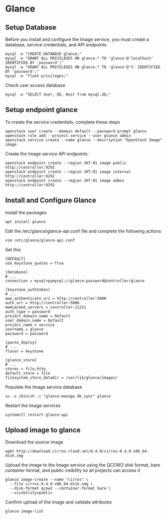 # Glance

## Setup Database
Before you install and configure the Image service, you must create a database, service credentials, and API endpoints.
```
mysql -e "CREATE DATABASE glance;"
mysql -e "GRANT ALL PRIVILEGES ON glance.* TO 'glance'@'localhost' IDENTIFIED BY 'password';"
mysql -e "GRANT ALL PRIVILEGES ON glance.* TO 'glance'@'%' IDENTIFIED BY 'password';"
mysql -e "flush privileges;"
```

Check user access database
```
mysql -e "SELECT User, Db, Host from mysql.db;"
```

## Setup endpoint glance
To create the service credentials, complete these steps
```
openstack user create --domain default --password-prompt glance
openstack role add --project service --user glance admin
openstack service create --name glance --description "OpenStack Image" image
```

Create the Image service API endpoints:
```
openstack endpoint create --region JKT-01 image public http://controller:9292
openstack endpoint create --region JKT-01 image internal http://controller:9292
openstack endpoint create --region JKT-01 image admin http://controller:9292
```

## Install and Configure Glance
Install the packages
```
apt install glance
```

Edit the /etc/glance/glance-api.conf file and complete the following actions
```
vim /etc/glance/glance-api.conf
```

Set this
```
[DEFAULT]
use_keystone_quotas = True

[database]
# ...
connection = mysql+pymysql://glance:password@controller/glance

[keystone_authtoken]
# ...
www_authenticate_uri = http://controller:5000
auth_url = http://controller:5000
memcached_servers = controller:11211
auth_type = password
project_domain_name = Default
user_domain_name = Default
project_name = service
username = glance
password = password

[paste_deploy]
# ...
flavor = keystone

[glance_store]
# ...
stores = file,http
default_store = file
filesystem_store_datadir = /var/lib/glance/images/
```

Populate the Image service database
```
su -s /bin/sh -c "glance-manage db_sync" glance    
```

Restart the Image services
```
systemctl restart glance-api
```

## Upload image to glance
Download the source image
```
wget http://download.cirros-cloud.net/0.4.0/cirros-0.4.0-x86_64-disk.img
```

Upload the image to the Image service using the QCOW2 disk format, bare container format, and public visibility so all projects can access it
```
glance image-create --name "cirros" \
  --file cirros-0.4.0-x86_64-disk.img \
  --disk-format qcow2 --container-format bare \
  --visibility=public
```

Confirm upload of the image and validate attributes
```
glance image-list
```